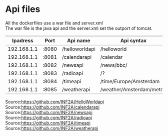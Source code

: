# Api files

All the dockerfiles use a war file and server.xml<br/>
The war file is the java api and the server.xml set the outport of tomcat.


Ipadress | Port | Api name | Api syntax
--- | --- | --- | ---
192.168.1.1|	:8080 |	/helloworldapi |	/helloworld
192.168.1.1|	:8081 |	/calendarapi | /calendar
192.168.1.1|  :8082 | /newsapi | /news/bbc/	
192.168.1.1|	:8083 | /radioapi |	/?
192.168.1.1|	:8084 | /timeapi | /time/Europe/Amsterdam
192.168.1.1|	:8085 | /weatherapi |	/weather/Amsterdam/metric

Source:https://github.com/INF2A/HelloWorldapi <br/>
Source:https://github.com/INF2A/calendarapi <br/>
Source:https://github.com/INF2A/newsapi <br/>
Source:https://github.com/INF2A/radioapi <br/>
Source:https://github.com/INF2A/timeapi <br/>
Source:https://github.com/INF2A/weatherapi <br/>
